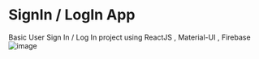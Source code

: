 # SignIn / LogIn App
Basic User Sign In / Log In project using ReactJS , Material-UI , Firebase
![image](https://user-images.githubusercontent.com/47535257/91979474-868eb780-ed2e-11ea-82ca-05a3911216f9.png)
